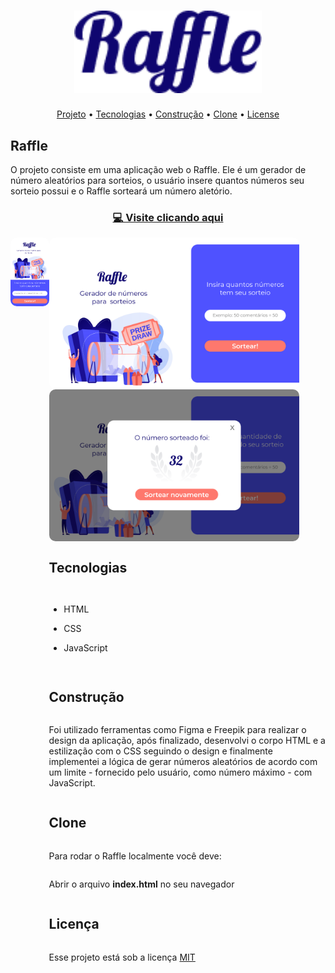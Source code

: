 <h1 align="center"><img src="/assets/logo.png" width="300px"></h1>

<p align="center">
 <a href="#project">Projeto</a> •
 <a href="#tech">Tecnologias</a> • 
 <a href="#build">Construção</a> • 
 <a href="#clone">Clone</a> • 
 <a href="#license">License</a>
</p>


<h2 id="project">Raffle</h2>

O projeto consiste em uma aplicação web o Raffle. Ele é um gerador de número aleatórios para sorteios, o usuário insere quantos números seu sorteio possui e o Raffle sorteará um número aletório.

<h3 align="center"><a href="https://admiring-euclid-0885f6.netlify.app/">💻 Visite clicando aqui</a></h3>

<div style="display: flex;">
  <div style="float:left;">
    <img width="300" style="border-radius: 10px" src="/assets/screenshots/landingMobile.png" />
  </div>
  <div style="display:flex; flex-direction:column;">
    <img width="400" style="border-radius: 10px" src="/assets/screenshots/landing.png" />
    <img width="400" style="border-radius: 10px" src="/assets/screenshots/result.png" />
  <div>
</div>

<h2 id="tech" >Tecnologias</h2>

- HTML

- CSS

- JavaScript

<h2 id="build" >Construção</h2>

Foi utilizado ferramentas como Figma e Freepik para realizar o design da aplicação, após finalizado, desenvolvi o corpo HTML e a estilização com o CSS seguindo o design e finalmente implementei a lógica de gerar números aleatórios de acordo com um limite - fornecido pelo usuário, como número máximo - com JavaScript.

<h2 id="clone" >Clone</h2>

Para rodar o Raffle localmente você deve:

Abrir o arquivo <strong>index.html</strong> no seu navegador

<h2 id="license">Licença</h2>

Esse projeto está sob a licença [MIT](LICENSE)

